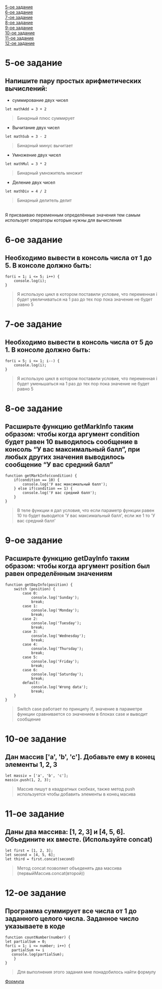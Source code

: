 [5-ое задание](https://github.com/InRectoVirtus/HW2-js-intro#5-%D0%BE%D0%B5-%D0%B7%D0%B0%D0%B4%D0%B0%D0%BD%D0%B8%D0%B5)  
[6-ое задание](https://github.com/InRectoVirtus/HW2-js-intro#6-%D0%BE%D0%B5-%D0%B7%D0%B0%D0%B4%D0%B0%D0%BD%D0%B8%D0%B5)  
[7-ое задание](https://github.com/InRectoVirtus/HW2-js-intro#7-%D0%BE%D0%B5-%D0%B7%D0%B0%D0%B4%D0%B0%D0%BD%D0%B8%D0%B5)  
[8-ое задание](https://github.com/InRectoVirtus/HW2-js-intro#8-%D0%BE%D0%B5-%D0%B7%D0%B0%D0%B4%D0%B0%D0%BD%D0%B8%D0%B5)  
[9-ое задание](https://github.com/InRectoVirtus/HW2-js-intro#9-%D0%BE%D0%B5-%D0%B7%D0%B0%D0%B4%D0%B0%D0%BD%D0%B8%D0%B5)  
[10-ое задание](https://github.com/InRectoVirtus/HW2-js-intro#10-%D0%BE%D0%B5-%D0%B7%D0%B0%D0%B4%D0%B0%D0%BD%D0%B8%D0%B5)  
[11-ое задание](https://github.com/InRectoVirtus/HW2-js-intro#11-%D0%BE%D0%B5-%D0%B7%D0%B0%D0%B4%D0%B0%D0%BD%D0%B8%D0%B5)  
[12-ое задание](https://github.com/InRectoVirtus/HW2-js-intro#12-%D0%BE%D0%B5-%D0%B7%D0%B0%D0%B4%D0%B0%D0%BD%D0%B8%D0%B5)  

#  5-ое задание # 

## Напишите пару простых арифметических вычислений: ##  

+ суммирование двух чисел  

`let mathAdd = 3 + 2` 
    
> Бинарный плюс суммирует <br/>  

+ Вычитание двух чисел  
    
`let mathSub = 3 - 2`
> Бинарный минус вычитает <br/>  

+ Умножение двух чисел  
    
`let mathMul = 3 * 2`
> Бинарный умножитель множит <br/>  

+ Деление двух чисел  
    
`let mathDiv = 4 / 2`  
    
> Бинарный делитель делит <br/>  
<br/>  
Я присваиваю переменным определённые значения тем самым использует операторы которые нужны для вычисления <br/>  

#  6-ое задание # 

## Необходимо вывести в консоль числа от 1 до 5. В консоле должно быть: ##

    for(i = 1; i <= 5; i++) {
        console.log(i);
    }
> Я использую цикл в котором поставили условие, что переменная i будет увеличиваться на 1 раз до тех пор пока значение не будет равно 5<br/>  

#  7-ое задание # 

## Необходимо вывести в консоль числа от 5 до 1. В консоле должно быть: ##

    for(i = 5; i <= 1; i--) {
        console.log(i);
    }
> Я использую цикл в котором поставили условие, что переменная i будет уменьшаться на 1 раз до тех пор пока значение не будет равно 5 <br/>  

#  8-ое задание # 

## Расширьте функцию getMarkInfo таким образом: чтобы когда аргумент condition будет равен 10 выводилось сообщение в консоль “У вас максимальный балл”, при любых других значения выводилось сообщение “У вас средний балл” ##

    function getMarkInfo(condition) {
        if(condition == 10) {
            console.log('У вас максимальный балл');
        } else if(condition == 1) {
            console.log('У вас средний балл');
        }
    } 
> В теле функции я дал условия, что если параметр функции равен 10 то будет выводится 'У вас максимальный балл', если же 1 то 'У вас средний балл' <br/>  

#  9-ое задание # 

## Расширьте функцию getDayInfo таким образом: чтобы когда аргумент position был равен определённым значениям ##

    function getDayInfo(position) {
        switch (position) {
            case 0:
                console.log('Sunday');
                break;
            case 1:
                console.log('Monday');
                break;
            case 2:
                console.log('Tuesday');
                break;
            case 3:
                console.log('Wednesday');
                break;
            case 4:
                console.log('Thursday');
                break;
            case 5:
                console.log('Friday');
                break;
            case 6:
                console.log('Saturday');
                break;
            default:
                console.log('Wrong data');
                break;
        }
    }  
> Switch case работает по принципу if, значение в параметре функции сравнивается со значением в блоках case и выводит сообщение </br>

#  10-ое задание # 

## Дан массив ['a', 'b', 'c']. Добавьте ему в конец элементы 1, 2, 3 ##

    let massiv = ['a', 'b', 'c'];
    massiv.push(1, 2, 3);
> Массив пишут в квадратных скобках, также метод push используется чтобы добавить элементы в конец масива </br>  

#  11-ое задание # 

## Даны два массива: [1, 2, 3] и [4, 5, 6]. Объедините их вместе. (Используйте concat) ##

    let first = [1, 2, 3];
    let second = [4, 5, 6];
    let third = first.concat(second)  
> Метод concat позволяет объеденять два массива (первыйМассив.concat(второй)) </br>  

#  12-ое задание # 

## Программа суммирует все числа от 1 до заданного целого числа. Заданное число указываете в коде ##

    function countNumber(number) {
    let partialSum = 0;
    for(i = 1; i <= number; i++) {
       partialSum += i
       console.log(partialSum);
        }
    }
> Для выполнения этого задания мне понадобилось найти формулу </br>  

[Формула](https://en.wikipedia.org/wiki/1_%2B_2_%2B_3_%2B_4_%2B_%E2%8B%AF)
